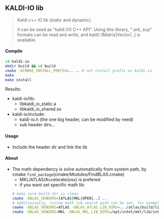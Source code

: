 ## KALDI-IO lib
> Kaldi c++ IO lib (static and dynamic). 
> 
> It can be used as "kaldi I/O C++ API". Using this library, 
> "*.ark,*.scp" formats can be read and write,
> and kaldi::[Matrix|Vector|..] is available.


#### Compile
```bash
cd kaldi-io
mkdir build && cd build
cmake -DCMAKE_INSTALL_PREFIX=.. .. # set install prefix as kaldi-io
make
make install 
```
Results:
- kaldi-io/lib:
    - libkaldi_io_static.a 
    - libkaldi_io_shared.so
- kaldi-io/include:
    - kaldi-io.h (the one big header, can be modified by need)
    - sub header dirs...

#### Usage
- Include the header dir and link the lib

#### About
- The math dependency is solve automatically from system path, by cmake `find_package`(cmake/Modules/FindBLAS.cmake)
    - MKL/ATLAS/Accelerate(osx) is prefered
    - if you want set specific math lib:
    ```bash
    # make sure build dir is clean
    cmake -DBLAS_VENDORS=[ATLAS|MKL|OPEN|..] ..
    # additioinally, custom math lib search path can be set, for example:
    cmake -DBLAS_VENDORS=ATLAS -DBLAS_ATLAS_LIB_DIRS=.../atlas/build/lib ..
    cmake -DBLAS_VENDORS=MKL -DBLAS_MKL_LIB_DIRS=/opt/intel/mkl/lib/intel64 ..
    ```
